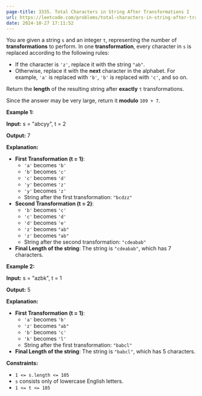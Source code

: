 ```yaml
---
page-title: 3335. Total Characters in String After Transformations I
url: https://leetcode.com/problems/total-characters-in-string-after-transformations-i/description/
date: 2024-10-27 17:11:52
---
```

You are given a string `s` and an integer `t`, representing the number of **transformations** to perform. In one **transformation**, every character in `s` is replaced according to the following rules:

-   If the character is `'z'`, replace it with the string `"ab"`.
-   Otherwise, replace it with the **next** character in the alphabet. For example, `'a'` is replaced with `'b'`, `'b'` is replaced with `'c'`, and so on.

Return the **length** of the resulting string after **exactly** `t` transformations.

Since the answer may be very large, return it **modulo** `109 + 7`.

**Example 1:**

**Input:** s = "abcyy", t = 2

**Output:** 7

**Explanation:**

-   **First Transformation (t = 1)**:
    -   `'a'` becomes `'b'`
    -   `'b'` becomes `'c'`
    -   `'c'` becomes `'d'`
    -   `'y'` becomes `'z'`
    -   `'y'` becomes `'z'`
    -   String after the first transformation: `"bcdzz"`
-   **Second Transformation (t = 2)**:
    -   `'b'` becomes `'c'`
    -   `'c'` becomes `'d'`
    -   `'d'` becomes `'e'`
    -   `'z'` becomes `"ab"`
    -   `'z'` becomes `"ab"`
    -   String after the second transformation: `"cdeabab"`
-   **Final Length of the string**: The string is `"cdeabab"`, which has 7 characters.

**Example 2:**

**Input:** s = "azbk", t = 1

**Output:** 5

**Explanation:**

-   **First Transformation (t = 1)**:
    -   `'a'` becomes `'b'`
    -   `'z'` becomes `"ab"`
    -   `'b'` becomes `'c'`
    -   `'k'` becomes `'l'`
    -   String after the first transformation: `"babcl"`
-   **Final Length of the string**: The string is `"babcl"`, which has 5 characters.

**Constraints:**

-   `1 <= s.length <= 105`
-   `s` consists only of lowercase English letters.
-   `1 <= t <= 105`
